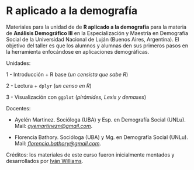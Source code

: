 # R aplicado a la demografía

Materiales para la unidad de de **R aplicado a la demografía** para la materia de **Análisis Demográfico III** en la Especialización y Maestría en Demografía Social de la Universidad Nacional de Luján (Buenos Aires, Argentina). El objetivo del taller es que los alumnos y alumnas den sus primeros pasos en la herramienta enfocándose en aplicaciones demográficas. 

Unidades:

1 - Introducción + R base (*un censista que sabe R*)

2 - Lectura + `dplyr` (*un censo en R*)

3 - Visualización con `ggplot` (*pirámides, Lexis y demases*)


Docentes:

- Ayelén Martinez. Socióloga (UBA) y Esp. en Demografía Social (UNLu). Mail: *ayemartinezn@gmail.com*.

- Florencia Bathory. Socióloga (UBA) y Mg. en Demografía Social (UNLu). Mail: *florencia.bathory@gmail.com*.

Créditos: los materiales de este curso fueron inicialmente mentados y desarrollados por [Iván Williams](https://github.com/IvanWilli).
